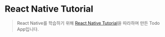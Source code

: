 # React Native Tutorial

> React Native를 학습하기 위해 [React Native Tutorial](https://jeffgukang.github.io/react-native-tutorial)을 따라하며 만든 Todo App입니다.
